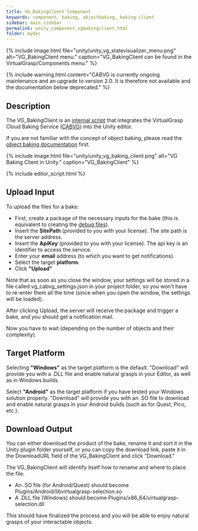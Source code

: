 ```yaml
---
title: VG_BakingClient Component
keywords: component, baking, objectbaking, baking-client
sidebar: main_sidebar
permalink: unity_component_vgbakingclient.html
folder: mydoc
---
```


{% include image.html file="unity/unity_vg_statevisualizer_menu.png" alt="VG_BakingClient menu." caption="VG_BakingClient can be found in the VirtualGrasp/Components menu." %}

{% include warning.html content="CABVG is currently ongoing maintenance and an upgrade to version 2.0. It is therefore not available and the documentation below deprecated." %}

## Description

The VG_BakingClient is an <a href="#" data-toggle="tooltip" data-original-title="{{site.data.glossary.VGInternalScript}}">internal script</a> that integrates the VirtualGrasp Cloud Baking Service (<a href="#" data-toggle="tooltip" data-original-title="{{site.data.glossary.CABVG}}">CABVG</a>) into the Unity editor. 

If you are not familiar with the concept of object baking, please read the [object baking documentation](object_baking.html) first.

{% include image.html file="unity/unity_vg_baking_client.png" alt="VG Baking Client in Unity." caption="VG_BakingClient" %}

{% include editor_script.html %}

## Upload Input

To upload the files for a bake:

* First, create a package of the necessary inputs for the bake (this is equivalent to creating the [debug files](debug.files)).
* Insert the **SitePath** (provided to you with your license). The site path is the server address.
* Insert the **ApiKey** (provided to you with your license). The api key is an identifier to access the service.
* Enter your **email** address (to which you want to get notifications).
* Select the target **platform**.
* Click **"Upload"**

Note that as soon as you close the window, your settings will be stored in a file called vg_cabvg_settings.json in your project folder, so you won't have to re-enter them all the time (since when you open the window, the settings will be loaded).

After clicking Upload, the server will receive the package and trigger a bake, and you should get a notification mail.

Now you have to wait (depending on the number of objects and their complexity).

## Target Platform

Selecting **"Windows"** as the target platform is the default. "Download" will provide you with a .DLL file and enable natural grasps in your Editor, as well as in Windows builds.

Select **"Android"** as the target platform if you have tested your Windows solution properly. "Download" will provide you with an .SO file to download and enable natural grasps in your Android builds (such as for Quest, Pico, etc.).


## Download Output

You can either download the product of the bake, rename it and sort it in the Unity plugin folder yourself, or you can copy the download link, paste it in the DownloadURL field of the VG_BakingClient and click "Download." 

The VG_BakingClient will identify itself how to rename and where to place the file.

* An .SO file (for Android/Quest) should become Plugins/Android/libvirtualgrasp-selection.so
* A .DLL file (Windows) should become Plugins/x86_64/virtualgrasp-selection.dll

This should have finalized the process and you will be able to enjoy natural grasps of your interactable objects.
